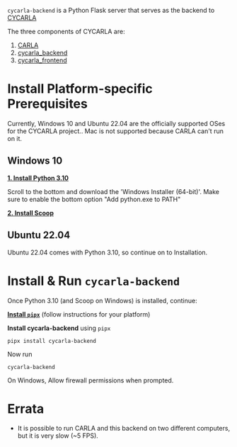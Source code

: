 `cycarla-backend` is a Python Flask server that serves as the backend to [CYCARLA](https://github.com/tensorturtle/cycarla)

The three components of CYCARLA are:
1. [CARLA](https://github.com/carla-simulator/carla)
2. [cycarla_backend](https://github.com/tensorturtle/cycarla/tree/main/cycarla-backend)
3. [cycarla_frontend](https://github.com/tensorturtle/cycarla/tree/main/cycarla-frontend)

# Install Platform-specific Prerequisites

Currently, Windows 10 and Ubuntu 22.04 are the officially supported OSes for the CYCARLA project.. Mac is not supported because CARLA can't run on it.

## Windows 10

[**1. Install Python 3.10**](https://www.python.org/downloads/release/python-31011)

Scroll to the bottom and download the 'Windows Installer (64-bit)'.
Make sure to enable the bottom option "Add python.exe to PATH"

[**2. Install Scoop**](https://scoop.sh/)

## Ubuntu 22.04

Ubuntu 22.04 comes with Python 3.10, so continue on to Installation.

# Install & Run `cycarla-backend`

Once Python 3.10 (and Scoop on Windows) is installed, continue:

[**Install `pipx`**](https://github.com/pypa/pipx#install-pipx) (follow instructions for your platform)

**Install cycarla-backend** using `pipx`
```
pipx install cycarla-backend
```

Now run 

```
cycarla-backend
```

On Windows, Allow firewall permissions when prompted.


# Errata

+ It is possible to run CARLA and this backend on two different computers, but it is very slow (~5 FPS).
